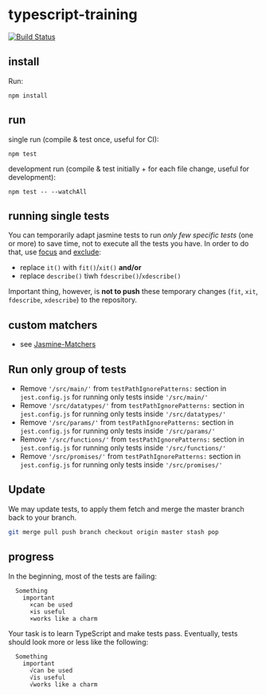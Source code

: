 # typescript-training

[![Build Status](https://travis-ci.com/WildCodeSchool/typescript-training.svg?branch=exercises-step)](https://travis-ci.com/Aurelie-feyzin/typescript-training)

## install

Run:

    npm install

## run

single run (compile & test once, useful for CI):

    npm test

development run (compile & test initially + for each file change, useful for development):

    npm test -- --watchAll

## running single tests

You can temporarily adapt jasmine tests to run *only few specific tests* (one
or more) to save time, not to execute all the tests you have. In order to do
that, use [focus](http://jasmine.github.io/2.6/focused_specs.html)
and [exclude](https://jasmine.github.io/2.6/introduction.html#section-Disabling_Suites):

 * replace `it()` with `fit()`/`xit()` **and/or**
 * replace `describe()` tiwh `fdescribe()`/`xdescribe()`

Important thing, however, is **not to push** these temporary changes (`fit`,
`xit`, `fdescribe`, `xdescribe`) to the repository.

## custom matchers

 * see [Jasmine-Matchers](https://github.com/JamieMason/Jasmine-Matchers)

## Run only group of tests

* Remove `'/src/main/'` from `testPathIgnorePatterns:` section in `jest.config.js` for running only tests inside `'/src/main/'`
* Remove `'/src/datatypes/'` from `testPathIgnorePatterns:` section in `jest.config.js` for running only tests inside `'/src/datatypes/'`
* Remove `'/src/params/'` from `testPathIgnorePatterns:` section in `jest.config.js` for running only tests inside `'/src/params/'`
* Remove `'/src/functions/'` from `testPathIgnorePatterns:` section in `jest.config.js` for running only tests inside `'/src/functions/'`
* Remove `'/src/promises/'` from `testPathIgnorePatterns:` section in `jest.config.js` for running only tests inside `'/src/promises/'`
## Update
We may update tests, to apply them fetch and merge the master branch back to
your branch.

```sh
git merge pull push branch checkout origin master stash pop
```

## progress

In the beginning, most of the tests are failing:

      Something
        important
          ×can be used
          ×is useful
          ×works like a charm

Your task is to learn TypeScript and make tests pass. Eventually, tests should look more or less like the following:

      Something
        important
          √can be used
          √is useful
          √works like a charm
